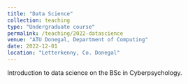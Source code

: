 ```yaml
---
title: "Data Science"
collection: teaching
type: "Undergraduate course"
permalink: /teaching/2022-datascience
venue: "ATU Donegal, Department of Computing"
date: 2022-12-01
location: "Letterkenny, Co. Donegal"
---
```


Introduction to data science on the BSc in Cyberpsychology.
